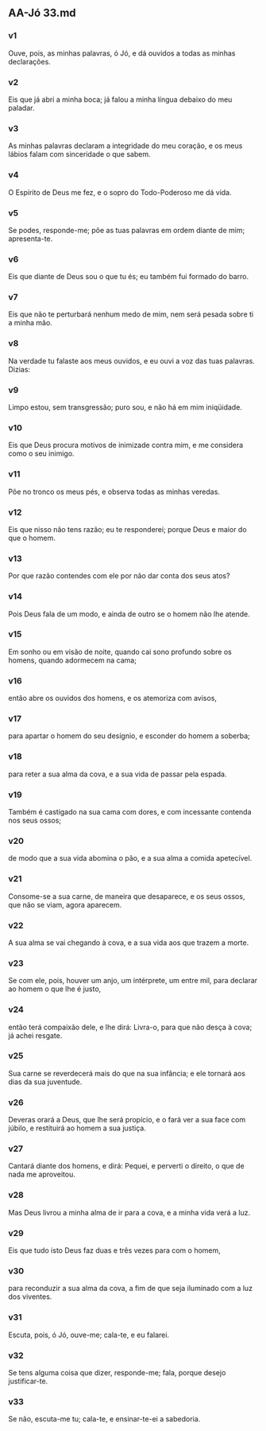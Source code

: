 ## AA-Jó 33.md
### v1
 Ouve, pois, as minhas palavras, ó Jó, e dá ouvidos a todas as minhas declarações.
### v2
 Eis que já abri a minha boca; já falou a minha língua debaixo do meu paladar.
### v3
 As minhas palavras declaram a integridade do meu coração, e os meus lábios falam com sinceridade o que sabem.
### v4
 O Espírito de Deus me fez, e o sopro do Todo-Poderoso me dá vida.
### v5
 Se podes, responde-me; põe as tuas palavras em ordem diante de mim; apresenta-te.
### v6
 Eis que diante de Deus sou o que tu és; eu também fui formado do barro.
### v7
 Eis que não te perturbará nenhum medo de mim, nem será pesada sobre ti a minha mão.
### v8
 Na verdade tu falaste aos meus ouvidos, e eu ouvi a voz das tuas palavras. Dizias:
### v9
 Limpo estou, sem transgressão; puro sou, e não há em mim iniqüidade.
### v10
 Eis que Deus procura motivos de inimizade contra mim, e me considera como o seu inimigo.
### v11
 Põe no tronco os meus pés, e observa todas as minhas veredas.
### v12
 Eis que nisso não tens razão; eu te responderei; porque Deus e maior do que o homem.
### v13
 Por que razão contendes com ele por não dar conta dos seus atos?
### v14
 Pois Deus fala de um modo, e ainda de outro se o homem não lhe atende.
### v15
 Em sonho ou em visão de noite, quando cai sono profundo sobre os homens, quando adormecem na cama;
### v16
 então abre os ouvidos dos homens, e os atemoriza com avisos,
### v17
 para apartar o homem do seu desígnio, e esconder do homem a soberba;
### v18
 para reter a sua alma da cova, e a sua vida de passar pela espada.
### v19
 Também é castigado na sua cama com dores, e com incessante contenda nos seus ossos;
### v20
 de modo que a sua vida abomina o pão, e a sua alma a comida apetecível.
### v21
 Consome-se a sua carne, de maneira que desaparece, e os seus ossos, que não se viam, agora aparecem.
### v22
 A sua alma se vai chegando à cova, e a sua vida aos que trazem a morte.
### v23
 Se com ele, pois, houver um anjo, um intérprete, um entre mil, para declarar ao homem o que lhe é justo,
### v24
 então terá compaixão dele, e lhe dirá: Livra-o, para que não desça à cova; já achei resgate.
### v25
 Sua carne se reverdecerá mais do que na sua infância; e ele tornará aos dias da sua juventude.
### v26
 Deveras orará a Deus, que lhe será propício, e o fará ver a sua face com júbilo, e restituirá ao homem a sua justiça.
### v27
 Cantará diante dos homens, e dirá: Pequei, e perverti o direito, o que de nada me aproveitou.
### v28
 Mas Deus livrou a minha alma de ir para a cova, e a minha vida verá a luz.
### v29
 Eis que tudo isto Deus faz duas e três vezes para com o homem,
### v30
 para reconduzir a sua alma da cova, a fim de que seja iluminado com a luz dos viventes.
### v31
 Escuta, pois, ó Jó, ouve-me; cala-te, e eu falarei.
### v32
 Se tens alguma coisa que dizer, responde-me; fala, porque desejo justificar-te.
### v33
 Se não, escuta-me tu; cala-te, e ensinar-te-ei a sabedoria.
